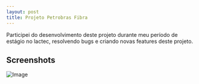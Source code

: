 ```yaml
---
layout: post
title: Projeto Petrobras Fibra
---
```



Participei do desenvolvimento deste projeto durante meu período de estágio no lactec, resolvendo bugs e criando novas features deste projeto.
## Screenshots
![Image](https://lh3.googleusercontent.com/239qWpKJ2wWdTwNg8qZfiarxtfgStqzQ_IsoszP_tww0AlDgO8MmgyqPYCOh-n773T2SLbnk_TZZ_fHpmJj0VABAnXcbj_yI_9XmKqwg4Lakd8XJUvWU9MNfWblEmqWzh2AQReJBL7QvJmYRMF1EbJ7JICK2-9ZeNa7ob2ZIUwt9NE4CVT1mwlmH_gGaj4IJANcOpv1BMDdtkbQ-HmuXLAdfewATdg6lqOTIO4j_O9azTIzZI_S63MpHfIMp14LEBiql0chdJgmpzdraAEavrppeVD2LTtgGtuiOEWKQYmXLMukiyA72EqcFhIL9F02TkDRyVnZVdxXMMim9OMRMXgVb8xZDNPkclDpXnj4N0ls-x9qQs4Jl0QyQ8vYNf-7DOkB6ue8TC-Zu6EGN4ibY0JGcPSuhkC7_lfaGS4fPbyf5xgQ-BnMkBg2X73mK1Rcgqv7xcUmKCJxeTZuk84KtkMpU45omUOVPmddsWHQn29YobqUZaXXDp8YzdHCcJdl_P5nM518PkEFWkt-re0lTBV6yQ5mv3intGEBOid-Jl5mnlu73TuVSiATkAGSBCApaWUvN99ljOVXAze9bteX3hFUvovWJr4ZSlHhnCbE3smHQcpsDt_zagYoomcbKh-E5mo9SwiL-zk8eJ3mMLfmn1JHlhnmZUVnXh3HwT_9gA852VIkJ_byQthk4cFgrGhqQimxUt9Kvst-bvZ58LQ=w703-h920-no)

